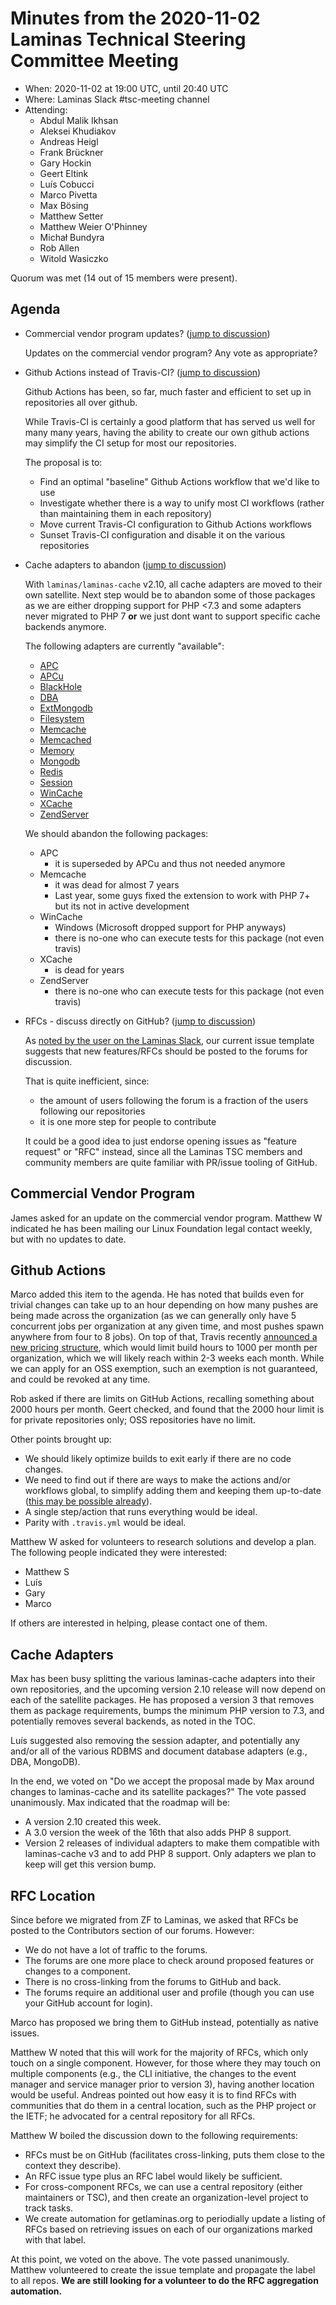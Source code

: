# Minutes from the 2020-11-02 Laminas Technical Steering Committee Meeting

- When: 2020-11-02 at 19:00 UTC, until 20:40 UTC
- Where: Laminas Slack #tsc-meeting channel
- Attending:
  - Abdul Malik Ikhsan
  - Aleksei Khudiakov
  - Andreas Heigl
  - Frank Brückner
  - Gary Hockin
  - Geert Eltink
  - Luís Cobucci
  - Marco Pivetta
  - Max Bösing
  - Matthew Setter
  - Matthew Weier O'Phinney
  - Michał Bundyra
  - Rob Allen
  - Witold Wasiczko

Quorum was met (14 out of 15 members were present).

## Agenda

- Commercial vendor program updates? ([jump to discussion](#commercial-vendor-program))

  Updates on the commercial vendor program? Any vote as appropriate?

- Github Actions instead of Travis-CI? ([jump to discussion](#github-actions))

  Github Actions has been, so far, much faster and efficient to set up in repositories all over github.

  While Travis-CI is certainly a good platform that has served us well for many many years, having the ability to create our own github actions may simplify the CI setup for most our repositories.

  The proposal is to:

  - Find an optimal "baseline" Github Actions workflow that we'd like to use
  - Investigate whether there is a way to unify most CI workflows (rather than maintaining them in each repository)
  - Move current Travis-CI configuration to Github Actions workflows
  - Sunset Travis-CI configuration and disable it on the various repositories

- Cache adapters to abandon ([jump to discussion](#cache-adapters))

  With `laminas/laminas-cache` v2.10, all cache adapters are moved to their own satellite.
  Next step would be to abandon some of those packages as we are either dropping support for PHP <7.3 and some adapters never migrated to PHP 7 **or** we just dont want to support specific cache backends anymore.

  The following adapters are currently "available":

  - [APC](https://github.com/laminas/laminas-cache-storage-adapter-apc)
  - [APCu](https://github.com/laminas/laminas-cache-storage-adapter-apcu)
  - [BlackHole](https://github.com/laminas/laminas-cache-storage-adapter-blackhole)
  - [DBA](https://github.com/laminas/laminas-cache-storage-adapter-dba)
  - [ExtMongodb](https://github.com/laminas/laminas-cache-storage-adapter-ext-mongodb)
  - [Filesystem](https://github.com/laminas/laminas-cache-storage-adapter-filesystem)
  - [Memcache](https://github.com/laminas/laminas-cache-storage-adapter-memcache)
  - [Memcached](https://github.com/laminas/laminas-cache-storage-adapter-memcached)
  - [Memory](https://github.com/laminas/laminas-cache-storage-adapter-memory)
  - [Mongodb](https://github.com/laminas/laminas-cache-storage-adapter-mongodb)
  - [Redis](https://github.com/laminas/laminas-cache-storage-adapter-redis)
  - [Session](https://github.com/laminas/laminas-cache-storage-adapter-session)
  - [WinCache](https://github.com/laminas/laminas-cache-storage-adapter-wincache)
  - [XCache](https://github.com/laminas/laminas-cache-storage-adapter-xcache)
  - [ZendServer](https://github.com/laminas/laminas-cache-storage-adapter-zend-server)

  We should abandon the following packages:

  - APC
    - it is superseded by APCu and thus not needed anymore
  - Memcache
    - it was dead for almost 7 years
    - Last year, some guys fixed the extension to work with PHP 7+ but its not in active development
  - WinCache
    - Windows (Microsoft dropped support for PHP anyways)
    - there is no-one who can execute tests for this package (not even travis)
  - XCache
    - is dead for years
  - ZendServer
    - there is no-one who can execute tests for this package (not even travis)

- RFCs - discuss directly on GitHub? ([jump to discussion](#rfc-location))

  As [noted by the user on the Laminas Slack](https://laminas.slack.com/archives/C4QBQUEG5/p1602604527127400), our current issue template suggests that new features/RFCs should be posted to the forums for discussion.

  That is quite inefficient, since:

  - the amount of users following the forum is a fraction of the users following our repositories
  - it is one more step for people to contribute

  It could be a good idea to just endorse opening issues as "feature request" or "RFC" instead, since all the Laminas TSC members and community members are quite familiar with PR/issue tooling of GitHub.

## Commercial Vendor Program

James asked for an update on the commercial vendor program.
Matthew W indicated he has been mailing our Linux Foundation legal contact weekly, but with no updates to date.

## Github Actions

Marco added this item to the agenda.
He has noted that builds even for trivial changes can take up to an hour depending on how many pushes are being made across the organization (as we can generally only have 5 concurrent jobs per organization at any given time, and most pushes spawn anywhere from four to 8 jobs).
On top of that, Travis recently [announced a new pricing structure](https://blog.travis-ci.com/2020-11-02-travis-ci-new-billing), which would limit build hours to 1000 per month per organization, which we will likely reach within 2-3 weeks each month.
While we can apply for an OSS exemption, such an exemption is not guaranteed, and could be revoked at any time.

Rob asked if there are limits on GitHub Actions, recalling something about 2000 hours per month. Geert checked, and found that the 2000 hour limit is for private repositories only; OSS repositories have no limit.

Other points brought up:

- We should likely optimize builds to exit early if there are no code changes.
- We need to find out if there are ways to make the actions and/or workflows global, to simplify adding them and keeping them up-to-date ([this may be possible already](https://docs.github.com/en/free-pro-team@latest/actions/learn-github-actions/sharing-workflows-with-your-organization)).
- A single step/action that runs everything would be ideal.
- Parity with `.travis.yml` would be ideal.

Matthew W asked for volunteers to research solutions and develop a plan.
The following people indicated they were interested:

- Matthew S
- Luís
- Gary
- Marco

If others are interested in helping, please contact one of them.

## Cache Adapters

Max has been busy splitting the various laminas-cache adapters into their own repositories, and the upcoming version 2.10 release will now depend on each of the satellite packages.
He has proposed a version 3 that removes them as package requirements, bumps the minimum PHP version to 7.3, and potentially removes several backends, as noted in the TOC.

Luís suggested also removing the session adapter, and potentially any and/or all of the various RDBMS and document database adapters (e.g., DBA, MongoDB).

In the end, we voted on "Do we accept the proposal made by Max around changes to laminas-cache and its satellite packages?"
The vote passed unanimously.
Max indicated that the roadmap will be:

- A version 2.10 created this week.
- A 3.0 version the week of the 16th that also adds PHP 8 support.
- Version 2 releases of individual adapters to make them compatible with laminas-cache v3 and to add PHP 8 support.
  Only adapters we plan to keep will get this version bump.

## RFC Location

Since before we migrated from ZF to Laminas, we asked that RFCs be posted to the Contributors section of our forums.
However:

- We do not have a lot of traffic to the forums.
- The forums are one more place to check around proposed features or changes to a component.
- There is no cross-linking from the forums to GitHub and back.
- The forums require an additional user and profile (though you can use your GitHub account for login).

Marco has proposed we bring them to GitHub instead, potentially as native issues.

Matthew W noted that this will work for the majority of RFCs, which only touch on a single component.
However, for those where they may touch on multiple components (e.g., the CLI initiative, the changes to the event manager and service manager prior to version 3), having another location would be useful.
Andreas pointed out how easy it is to find RFCs with communities that do them in a central location, such as the PHP project or the IETF; he advocated for a central repository for all RFCs.

Matthew W boiled the discussion down to the following requirements:

- RFCs must be on GitHub (facilitates cross-linking, puts them close to the context they describe).
- An RFC issue type plus an RFC label would likely be sufficient.
- For cross-component RFCs, we can use a central repository (either maintainers or TSC), and then create an organization-level project to track tasks.
- We create automation for getlaminas.org to periodially update a listing of RFCs based on retrieving issues on each of our organizations marked with that label.

At this point, we voted on the above.
The vote passed unanimously.
Matthew volunteered to create the issue template and propagate the label to all repos.
**We are still looking for a volunteer to do the RFC aggregation automation.**
